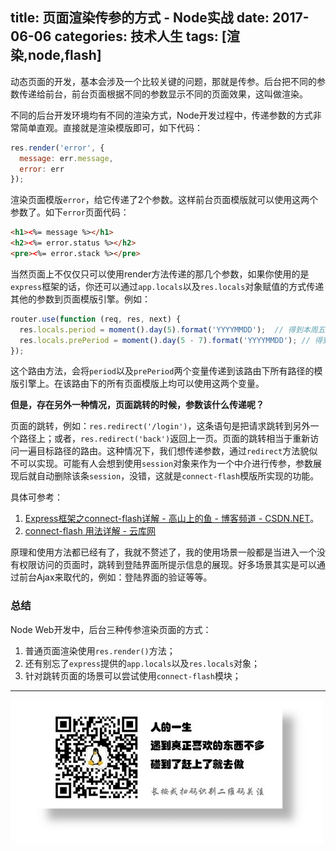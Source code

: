 title: 页面渲染传参的方式 - Node实战
date: 2017-06-06
categories: 技术人生
tags: [渲染,node,flash]
---

动态页面的开发，基本会涉及一个比较关键的问题，那就是传参。后台把不同的参数传递给前台，前台页面根据不同的参数显示不同的页面效果，这叫做渲染。
<!-- more -->
不同的后台开发环境均有不同的渲染方式，Node开发过程中，传递参数的方式非常简单直观。直接就是渲染模版即可，如下代码：

```js
res.render('error', {
  message: err.message,
  error: err
});
```

渲染页面模版`error`，给它传递了2个参数。这样前台页面模版就可以使用这两个参数了。如下`error`页面代码：

```html
<h1><%= message %></h1>
<h2><%= error.status %></h2>
<pre><%= error.stack %></pre>
```

当然页面上不仅仅只可以使用render方法传递的那几个参数，如果你使用的是`express`框架的话，你还可以通过`app.locals`以及`res.locals`对象赋值的方式传递其他的参数到页面模版引擎。例如：

```js
router.use(function (req, res, next) {
  res.locals.period = moment().day(5).format('YYYYMMDD');  // 得到本周五的日期
  res.locals.prePeriod = moment().day(5 - 7).format('YYYYMMDD'); // 得到上周五的日期
});
```

这个路由方法，会将`period`以及`prePeriod`两个变量传递到该路由下所有路径的模版引擎上。在该路由下的所有页面模版上均可以使用这两个变量。

**但是，存在另外一种情况，页面跳转的时候，参数该什么传递呢？**

页面的跳转，例如：`res.redirect('/login')`，这条语句是把请求跳转到另外一个路径上；或者，`res.redirect('back')`返回上一页。页面的跳转相当于重新访问一遍目标路径的路由。这种情况下，我们想传递参数，通过`redirect`方法貌似不可以实现。可能有人会想到使用`session`对象来作为一个中介进行传参，参数展现后就自动删除该条`session`，没错，这就是`connect-flash`模版所实现的功能。

具体可参考：
1. [Express框架之connect-flash详解 - 高山上的鱼 - 博客频道 - CSDN.NET](http://blog.csdn.net/liangklfang/article/details/51086607)。
2. [connect-flash 用法详解 - 云库网](http://yunkus.com/connect-flash-usage/)

原理和使用方法都已经有了，我就不赘述了，我的使用场景一般都是当进入一个没有权限访问的页面时，跳转到登陆界面所提示信息的展现。好多场景其实是可以通过前台Ajax来取代的，例如：登陆界面的验证等等。

### 总结
Node Web开发中，后台三种传参渲染页面的方式：

1. 普通页面渲染使用`res.render()`方法；
2. 还有别忘了`express`提供的`app.locals`以及`res.locals`对象；
3. 针对跳转页面的场景可以尝试使用`connect-flash`模块；

- - -
![](/image/weixin.jpg)